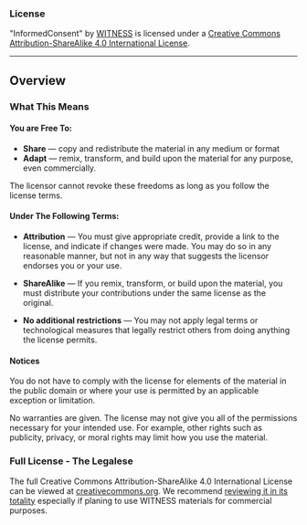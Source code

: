 ### License

"InformedConsent" by [WITNESS](http://witness.org) is licensed under a [Creative Commons Attribution-ShareAlike 4.0 International License](http://creativecommons.org/licenses/by-sa/4.0/deed.en_US).

---
## Overview

### What This Means

#### You are Free To:
* **Share** — copy and redistribute the material in any medium or format
* **Adapt** — remix, transform, and build upon the material for any purpose, even commercially.

The licensor cannot revoke these freedoms as long as you follow the license terms.

#### Under The Following Terms:
* **Attribution** — You must give appropriate credit, provide a link to the license, and indicate if changes were made. You may do so in any reasonable manner, but not in any way that suggests the licensor endorses you or your use.

* **ShareAlike** — If you remix, transform, or build upon the material, you must distribute your contributions under the same license as the original.

* **No additional restrictions** — You may not apply legal terms or technological measures that legally restrict others from doing anything the license permits.

#### Notices
You do not have to comply with the license for elements of the material in the public domain or where your use is permitted by an applicable exception or limitation.

No warranties are given. The license may not give you all of the permissions necessary for your intended use. For example, other rights such as publicity, privacy, or moral rights may limit how you use the material.

### Full License - The Legalese
The full Creative Commons Attribution-ShareAlike 4.0 International License can be viewed at [creativecommons.org](http://creativecommons.org/licenses/by-sa/4.0/legalcode). We recommend [reviewing it in its totality](http://creativecommons.org/licenses/by-sa/4.0/legalcode) especially if planing to use WITNESS materials for commercial purposes.
